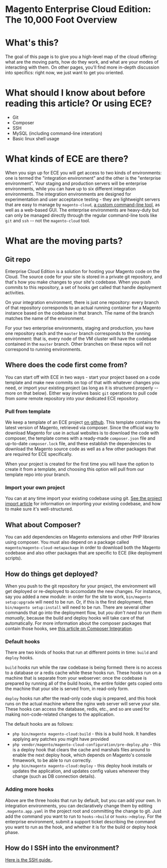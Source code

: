 # Magento Enterprise Cloud Edition: The 10,000 Foot Overview

# What's this?

The goal of this page is to give you a high-level map of the cloud offering: what are the moving parts, how do they work, and what are your modes of interacting with them. On other pages, you'll find more in-depth discussion into specifics: right now, we just want to get you oriented.

# What should I know about before reading this article? Or using ECE?

* Git
* Composer
* SSH
* MySQL (including command-line interation)
* Basic linux shell usage

# What kinds of ECE are there?

When you sign up for ECE you will get access to two kinds of environments: one is termed the "integration environment" and the other is the "enterprise environment". Your staging and production servers will be enterprise environments, while you can have up to six different integration environments. The integration environments are designed for experimentation and user acceptance testing - they are lightweight servers that are easy to manage by `magento-cloud`, [a custom command-line tool](/guides/v2.0/cloud/before/before-workspace-cli.html), as well as a web-based GUI. The enterprise environments are heavy-duty but can only be managed directly through the regular command-line tools like `git` and `ssh` -- not the `magento-cloud` tool.

# What are the moving parts?

## Git repo

Enterprise Cloud Edition is a solution for hosting your Magento code on the Cloud. The source code for your site is stored in a private git repository, and that's how you make changes to your site's codebase. When you push commits to this repository, a set of hooks get called that handle deployment activities.

On your integration environment, there is just one repository: every branch of that repository corresponds to an actual running container for a Magento instance based on the codebase in that branch. The name of the branch matches the name of the environment.

For your two enterprise environments, staging and production, you have one repository each and the `master` branch corresponds to the running environment: that is, every node of the VM cluster will have the codebase contained in the `master` branch. Other branches on these repos will not correspond to running environments.

## Where does the code first come from?

You can start off with ECE in two ways - start your project based on a code template and make new commits on top of that with whatever changes you need, or import your existing project (as long as it is structured properly -- more on that below). Either way involves basic `git` operations to pull code from _some_ remote repository into your dedicated ECE repository.

### Pull from template

We keep a template of an ECE project [on github](https://github.com/magento/magento-cloud/). This template contains the latest version of Magento, retrieved via composer. Since the official way to download Magento for use in actual websites is to download the code with composer, the template comes with a ready-made `composer.json` file and up-to-date `composer.lock` file, and these establish the dependencies to download the Magento source code as well as a few other packages that are required for ECE specifically.

When your project is created for the first time you will have the option to create it from a template, and choosing this option will pull from our template repo into your branch.

### Import your own project

You can at any time import your existing codebase using git. [See the project import article](/guides/v2.0/cloud/access-acct/first-time-setup_import-import.html) for information on importing your existing codebase, and how to make sure it's well-structured.

## What about Composer?

You can add dependencies on Magento extensions and other PHP libraries using composer. You must also depend on a package called `magento/magento-cloud-metapackage` in order to download both the Magento codebase and also other packages that are specific to ECE (like deployment scripts).

## How do things get deployed?

When you push to the git repository for your project, the environment will get deployed or re-deployed to accomodate the new changes. For instance, say you added a new module: in order for the site to work, `bin/magento setup:upgrade` will need to be run. Or, if this is the first deployment, then `bin/magento setup:install` will need to be run. There are several other commands that go into the deployment flow, but _you don't need to run them manually_, because the build and deploy hooks will take care of that automatically. For more information about the composer packages that contain those hooks, see [this article on Composer Integration](/guides/v2.0/cloud/cloud-composer.html).

### Default hooks

There are two kinds of hooks that run at different points in time: `build` and `deploy` hooks.

`build` hooks run while the raw codebase is being formed: there is no access to a database or a redis cache while these hooks run. These hooks run on a machine that is separate from your webserver: once the codebase is prepared by running all of the build hooks, the entire folder gets copied onto the machine that your site is served from, in read-only form.

`deploy` hooks run after the read-only code slug is prepared, and this hook runs on the actual machine where the nginx web server will serve your site. These hooks can access the database, redis, etc., and so are used for making non-code-related changes to the application.

The default hooks are as follows:

 * `php bin/magento magento-cloud:build` - this is a build hook. It handles applying any patches you might have provided 
 * `php vendor/magento/magento-cloud-configuration/pre-deploy.php` - this is a deploy hook that clears the cache and marshals files around to enable the next deploy hook, which depends on Magento's console frmaework, to be able to run correctly.
 * `php bin/magento magento-cloud:deploy` - this deploy hook installs or updates the application, and updates config values whenever they change (such as DB connection details).

### Adding more hooks

Above are the three hooks that run by default, but you can add your own. In integration environments, you can declaratively change them by editing `.magento.app.yaml` in the project root and committing the change to git. Just add the command you want to run to `hooks->build` or `hooks->deploy`. For the enterprise environment, submit a support ticket describing the command you want to run as the hook, and whether it is for the build or deploy hook phase.

## How do I SSH into the environment?

[Here is the SSH guide.](/guides/v2.0/cloud/env/environments-ssh.html).






